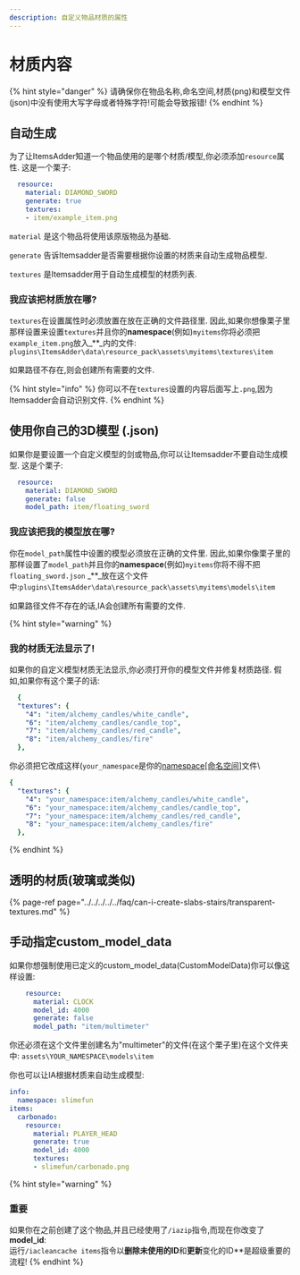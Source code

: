 ```yaml
---
description: 自定义物品材质的属性
---
```


# 材质内容

{% hint style="danger" %}
请确保你在物品名称,命名空间,材质\(png\)和模型文件\(json\)中没有使用大写字母或者特殊字符!可能会导致报错!
{% endhint %}

## 自动生成

为了让ItemsAdder知道一个物品使用的是哪个材质/模型,你必须添加`resource`属性.
这是一个栗子:

```yaml
  resource:
    material: DIAMOND_SWORD
    generate: true
    textures:
    - item/example_item.png
```

`material` 是这个物品将使用该原版物品为基础.

`generate` 告诉Itemsadder是否需要根据你设置的材质来自动生成物品模型.

`textures` 是Itemsadder用于自动生成模型的材质列表.

### 我应该把材质放在哪?

`textures`在设置属性时必须放置在放在正确的文件路径里.
因此,如果你想像栗子里那样设置来设置`textures`并且你的**namespace**\(例如\)`myitems`你将必须把`example_item.png`放入_\*\*_内的文件: `plugins\ItemsAdder\data\resource_pack\assets\myitems\textures\item`

如果路径不存在,则会创建所有需要的文件.

{% hint style="info" %}
你可以不在`textures`设置的内容后面写上`.png`,因为Itemsadder会自动识别文件.
{% endhint %}

## 使用你自己的3D模型 \(.json\)

如果你是要设置一个自定义模型的剑或物品,你可以让Itemsadder不要自动生成模型.
这是个栗子:

```yaml
  resource:
    material: DIAMOND_SWORD
    generate: false
    model_path: item/floating_sword
```

### 我应该把我的模型放在哪?

你在`model_path`属性中设置的模型必须放在正确的文件里.
因此,如果你像栗子里的那样设置了`model_path`并且你的**namespace**\(例如\)`myitems`你将不得不把`floating_sword.json` _\*\*_放在这个文件中:`plugins\ItemsAdder\data\resource_pack\assets\myitems\models\item`

如果路径文件不存在的话,IA会创建所有需要的文件.

{% hint style="warning" %}
### 我的材质无法显示了!

如果你的自定义模型材质无法显示,你必须打开你的模型文件并修复材质路径.
假如,如果你有这个栗子的话:

```yaml
  {
  "textures": {
    "4": "item/alchemy_candles/white_candle",
    "6": "item/alchemy_candles/candle_top",
    "7": "item/alchemy_candles/red_candle",
    "8": "item/alchemy_candles/fire"
  },
```

你必须把它改成这样\(`your_namespace`是你的[namespace[命名空间]](../../../beginners/basic-concepts/namespace.md)文件\

```yaml
{
  "textures": {
    "4": "your_namespace:item/alchemy_candles/white_candle",
    "6": "your_namespace:item/alchemy_candles/candle_top",
    "7": "your_namespace:item/alchemy_candles/red_candle",
    "8": "your_namespace:item/alchemy_candles/fire"
  },
```
{% endhint %}

## 透明的材质\(玻璃或类似\)

{% page-ref page="../../../../../faq/can-i-create-slabs-stairs/transparent-textures.md" %}

## 手动指定custom\_model\_data

如果你想强制使用已定义的custom\_model\_data\(CustomModelData\)你可以像这样设置:

```yaml
    resource:
      material: CLOCK
      model_id: 4000
      generate: false
      model_path: "item/multimeter"
```

你还必须在这个文件里创建名为"multimeter"的文件\(在这个栗子里\)在这个文件夹中: `assets\YOUR_NAMESPACE\models\item`

你也可以让IA根据材质来自动生成模型:

```yaml
info:
  namespace: slimefun
items:
  carbonado:
    resource:
      material: PLAYER_HEAD
      generate: true
      model_id: 4000
      textures:
      - slimefun/carbonado.png
```

{% hint style="warning" %}
### 重要

如果你在之前创建了这个物品,并且已经使用了`/iazip`指令,而现在你改变了**model\_id**:  
运行`/iacleancache items`指令以**删除未使用的ID**和**更新**变化的ID**是超级重要的流程!
{% endhint %}



